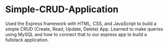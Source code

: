 # Simple-CRUD-Application

Used the Express framework with HTML, CSS, and JavaScript to build a simple CRUD (Create, Read, Update, Delete) App. Learned to make queries using MySQL and how to connect that to our express app to build a fullstack application.

